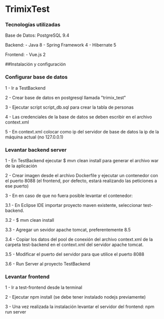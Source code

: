 # TrimixTest

### Tecnologías utilizadas

Base de Datos: PostgreSQL 9.4

Backend: - Java 8 
         - Spring Framework 4
         - Hibernate 5 

Frontend: - Vue.js 2

##Instalación y configuración
### Configurar base de datos

1 - Ir a TestBackend

2 - Crear base de datos en postgresql llamada "trimix_test"

3 - Ejecutar script script_db.sql para crear la tabla de personas

4 - Las credenciales de la base de datos se deben escribir en el archivo context.xml

5 - En context.xml colocar como ip del servidor de base de datos la ip de la máquina actual (no 127.0.0.1)

### Levantar backend server

1 - En TestBackend ejecutar $ mvn clean install para generar el archivo war de la aplicación

2 - Crear imagen desde el archivo Dockerfile y ejecutar un contenedor con el puerto 8088 (el frontend, por defecto, estará realizando las peticiones a ese puerto)

3 - En en caso de que no fuera posible levantar el contenedor:
  
  3.1 - En Eclipse IDE importar proyecto maven existente, seleccionar test-backend.
  
  3.2 - $ mvn clean install 
  
  3.3 - Agregar un sevidor apache tomcat, preferentemente 8.5
  
  3.4 - Copiar los datos del pool de conexión del archivo context.xml de la carpeta test-backend en el context.xml del servidor apache tomcat.
  
  3.5 - Modificar el puerto del servidor para que utilice el puerto 8088
  
  3.6 - Run Server al proyecto TestBackend
  
### Levantar frontend

1 - Ir a test-frontend desde la terminal

2 - Ejecutar npm install (se debe tener instalado nodejs previamente)

3 - Una vez realizada la instalación levantar el servidor del frontend: npm run server



